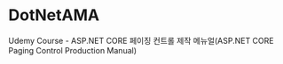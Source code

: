 # DotNetAMA
Udemy Course - ASP.NET CORE 페이징 컨트롤 제작 메뉴얼(ASP.NET CORE Paging Control Production Manual)

